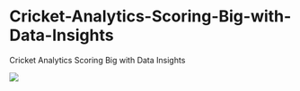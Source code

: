 # Cricket-Analytics-Scoring-Big-with-Data-Insights
Cricket Analytics Scoring Big with Data Insights


![](https://github.com/pranav98711/Cricket-Analytics-Scoring-Big-with-Data-Insights/blob/main/2023-10-22%2012-38-47.gif)
